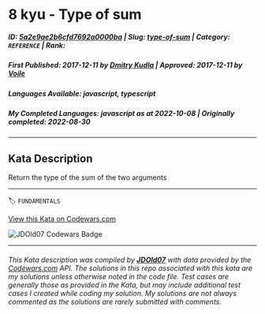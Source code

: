 # 8 kyu - Type of sum

##### **ID**: [5a2e9ae2b6cfd7692a0000ba](https://www.codewars.com/kata/5a2e9ae2b6cfd7692a0000ba) | **Slug**: [type-of-sum](https://www.codewars.com/kata/5a2e9ae2b6cfd7692a0000ba) | **Category**: `REFERENCE` | **Rank**: <span style="color:white">8 kyu</span>

##### **First Published**: 2017-12-11 ***by*** [Dmitry Kudla](https://www.codewars.com/users/Dmitry%20Kudla) | **Approved**: 2017-12-11 ***by*** [Voile](https://www.codewars.com/users/Voile)

##### **Languages Available**: javascript, typescript

##### **My Completed Languages**: javascript ***as at*** 2022-10-08 | **Originally completed**: 2022-08-30

---

## Kata Description


Return the type of the sum of the two arguments

---


🏷 `FUNDAMENTALS`


[View this Kata on Codewars.com](https://www.codewars.com/kata/5a2e9ae2b6cfd7692a0000ba)

![](https://www.codewars.com/users/jdold07/badges/large "JDOld07 Codewars Badge")

---

###### *This Kata description was compiled by [**JDOld07**](https://tpstech.dev) with data provided by the [Codewars.com](https://www.codewars.com) API.  The solutions in this repo associated with this kata are my solutions unless otherwise noted in the code file.  Test cases are generally those as provided in the Kata, but may include additional test cases I created while coding my solution.  My solutions are not always commented as the solutions are rarely submitted with comments.*
